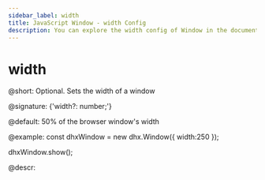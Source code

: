 ```yaml
---
sidebar_label: width
title: JavaScript Window - width Config 
description: You can explore the width config of Window in the documentation of the DHTMLX JavaScript UI library. Browse developer guides and API reference, try out code examples and live demos, and download a free 30-day evaluation version of DHTMLX Suite.
---
```


# width

@short: Optional. Sets the width of a window

@signature: {'width?: number;'}

@default: 50% of the browser window's width

@example:
const dhxWindow = new dhx.Window({
    width:250
});

dhxWindow.show();

@descr:

[comment]: # (@related: window/how_to_start.md window/configuration.md#sizing)

